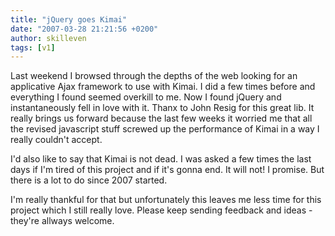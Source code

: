 ```yaml
---
title: "jQuery goes Kimai"
date: "2007-03-28 21:21:56 +0200"
author: skilleven
tags: [v1]
---
```


Last weekend I browsed through the depths of the web looking for an applicative Ajax framework to use with Kimai.
I did a few times before and everything I found seemed overkill to me. Now I found jQuery and instantaneously fell in love with it.
Thanx to John Resig for this great lib.
It really brings us forward because the last few weeks it worried me that all the revised javascript stuff screwed up the performance of
Kimai in a way I really couldn't accept.

I'd also like to say that Kimai is not dead.
I was asked a few times the last days if I'm tired of this project and if it's gonna end.
It will not! I promise. But there is a lot to do since 2007 started.

I'm really thankful for that but unfortunately this leaves me less time for this project which I still really love.
Please keep sending feedback and ideas - they're allways welcome.

